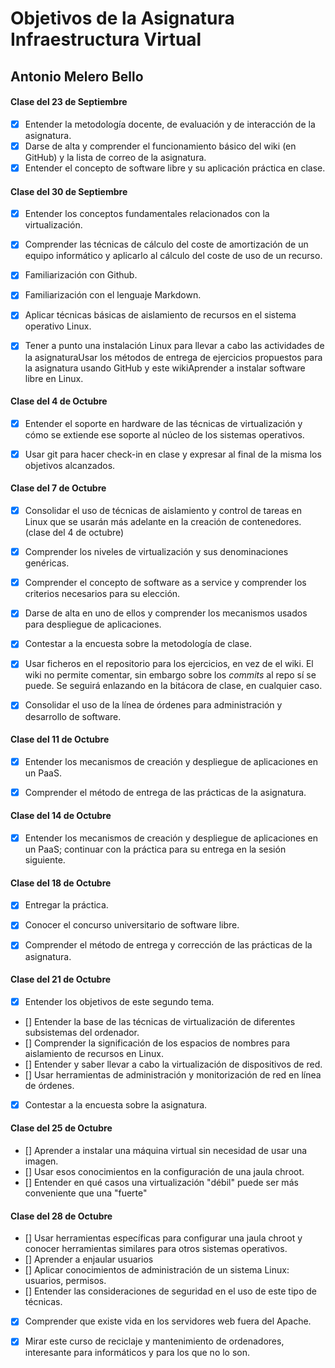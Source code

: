 Objetivos de la Asignatura Infraestructura Virtual
==================================================

## Antonio Melero Bello 

#### Clase del 23 de Septiembre

+ [x] Entender la metodología docente, de evaluación y de interacción de la asignatura.
+ [x] Darse de alta y comprender el funcionamiento básico del wiki (en GitHub) y la lista de correo de la asignatura.
+ [x] Entender el concepto de software libre y su aplicación práctica en clase.

#### Clase del 30 de Septiembre 

+ [x] Entender los conceptos fundamentales relacionados con la virtualización.
+ [x] Comprender las técnicas de cálculo del coste de amortización de un equipo informático y aplicarlo al cálculo 
      del coste de uso de un recurso.
+ [x] Familiarización con Github.
+ [x] Familiarización con el lenguaje Markdown.
+ [x] Aplicar técnicas básicas de aislamiento de recursos en el sistema operativo Linux.
+ [x] Tener a punto una instalación Linux para llevar a cabo las actividades de la asignaturaUsar los métodos de entrega 
      de ejercicios propuestos para la asignatura usando GitHub y este wikiAprender a instalar software libre en Linux. 


#### Clase del 4 de Octubre 

+ [x] Entender el soporte en hardware de las técnicas de virtualización y cómo se extiende ese soporte al núcleo de los 
      sistemas operativos.
+ [x] Usar git para hacer check-in en clase y expresar al final de la misma los objetivos alcanzados.


#### Clase del 7 de Octubre


+ [x] Consolidar el uso de técnicas de aislamiento y control de tareas en Linux que se usarán más adelante en la creación
      de contenedores. (clase del 4 de octubre)
+ [x] Comprender los niveles de virtualización y sus denominaciones genéricas.
+ [x] Comprender el concepto de software as a service y comprender los criterios necesarios para su elección.
+ [x] Darse de alta en uno de ellos y comprender los mecanismos usados para despliegue de aplicaciones.
+ [x] Contestar a la encuesta sobre la metodología de clase.
+ [x] Usar ficheros en el repositorio para los ejercicios, en vez de el wiki. El wiki no permite comentar, sin embargo 
      sobre los *commits* al repo sí se puede. Se seguirá enlazando en la bitácora de clase, en cualquier caso.
+ [x] Consolidar el uso de la línea de órdenes para administración y desarrollo de software.


#### Clase del 11 de Octubre

+ [x] Entender los mecanismos de creación y despliegue de aplicaciones en un PaaS.
+ [x] Comprender el método de entrega de las prácticas de la asignatura.


#### Clase del 14 de Octubre

+ [x] Entender los mecanismos de creación y despliegue de aplicaciones en un PaaS; continuar con la práctica 
      para su entrega en la sesión siguiente.  

#### Clase del 18 de Octubre

+ [x] Entregar la práctica.
+ [x] Conocer el concurso universitario de software libre.
+ [x] Comprender el método de entrega y corrección de las prácticas de la asignatura.


#### Clase del 21 de Octubre


+ [x] Entender los objetivos de este segundo tema.
+ [] Entender la base de las técnicas de virtualización de diferentes subsistemas del ordenador.
+ [] Comprender la significación de los espacios de nombres para aislamiento de recursos en Linux.
+ [] Entender y saber llevar a cabo la virtualización de dispositivos de red.
+ [] Usar herramientas de administración y monitorización de red en línea de órdenes.
+ [x] Contestar a la encuesta sobre la asignatura.

#### Clase del 25 de Octubre

+ [] Aprender a instalar una máquina virtual sin necesidad de usar una imagen.
+ [] Usar esos conocimientos en la configuración de una jaula chroot.
+ [] Entender en qué casos una virtualización "débil" puede ser más conveniente que una "fuerte"


#### Clase del 28 de Octubre

+ [] Usar herramientas específicas para configurar una jaula chroot y conocer herramientas similares para otros sistemas 
     operativos.
+ [] Aprender a enjaular usuarios
+ [] Aplicar conocimientos de administración de un sistema Linux: usuarios, permisos.
+ [] Entender las consideraciones de seguridad en el uso de este tipo de técnicas.
+ [x] Comprender que existe vida en los servidores web fuera del Apache.
+ [x] Mirar este curso de reciclaje y mantenimiento de ordenadores, interesante para informáticos y para los que no lo son.





